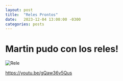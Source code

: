 ```yaml
---
layout: post
title:  "Reles Prontos"
date:   2023-12-04 13:00:00 -0300
categories: posts
---
```


# Martin pudo con los reles!

![Rele](assets/Rele.jpeg)

https://youtu.be/gQaw36v5Qus





